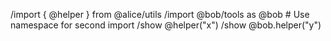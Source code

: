 /import { @helper } from @alice/utils
/import @bob/tools as @bob  # Use namespace for second import
/show @helper("x")
/show @bob.helper("y")